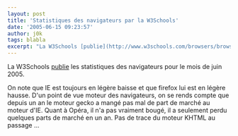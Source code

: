 ```yaml
---
layout: post
title: 'Statistiques des navigateurs par la W3Schools'
date: '2005-06-15 09:23:57'
author: j0k
tags: blabla
excerpt: "La W3Schools [publie](http://www.w3schools.com/browsers/browsers_stats.asp) les statistiques des navigateurs pour le mois de juin 2005.     \nOn note que IE est toujours en légère baisse et que firefox lui est en légère hausse.   D'un point de vue moteur des navigateurs, on se rends compte que depuis un an le moteur gecko a mangé pas mal de part de      …"
---
```


La W3Schools [publie](http://www.w3schools.com/browsers/browsers_stats.asp) les statistiques des navigateurs pour le mois de juin 2005.

On note que IE est toujours en légère baisse et que firefox lui est en légère hausse.   D'un point de vue moteur des navigateurs, on se rends compte que depuis un an le moteur gecko a mangé pas mal de part de marché au moteur d'IE. Quant à Opéra, il n'a pas vraiment bougé, il a seulement perdu quelques parts de marché en un an.   Pas de trace du moteur KHTML au passage ...
